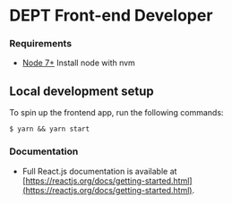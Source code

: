 # DEPT Front-end Developer

### Requirements
* [Node 7+](https://github.com/creationix/nvm) Install node with nvm

## Local development setup

To spin up the frontend app, run the following commands:

```
$ yarn && yarn start
```

### Documentation

* Full React.js documentation is available at [https://reactjs.org/docs/getting-started.html](https://reactjs.org/docs/getting-started.html).